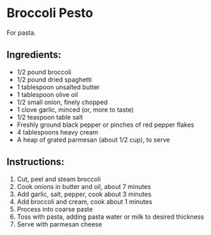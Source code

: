 # Broccoli Pesto

For pasta.

## Ingredients:

  * 1/2 pound broccoli
  * 1/2 pound dried spaghetti
  * 1 tablespoon unsalted butter
  * 1 tablespoon olive oil
  * 1/2 small onion, finely chopped
  * 1 clove garlic, minced (or, more to taste)
  * 1/2 teaspoon table salt
  * Freshly ground black pepper or pinches of red pepper flakes
  * 4 tablespoons heavy cream
  * A heap of grated parmesan (about 1/2 cup), to serve

## Instructions:

  1. Cut, peel and steam broccoli 
  2. Cook onions in butter and oil, about 7 minutes
  3. Add garlic, salt, pepper, cook about 3 minutes
  4. Add broccoli and cream, cook about 1 minutes
  5. Process into coarse paste
  6. Toss with pasta, adding pasta water or milk to desired thickness
  7. Serve with parmesan cheese
